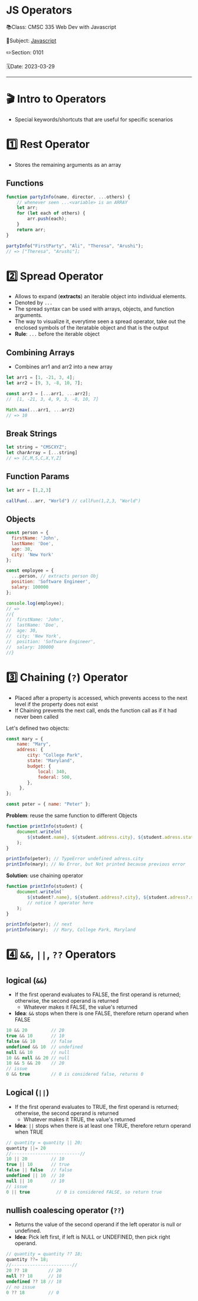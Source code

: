# JS Operators

📚Class: CMSC 335 Web Dev with Javascript

📘Subject: <a href="https://github.com/lamula21/cheat-sheets/blob/main/Javascript">Javascript</a>

✏️Section: 0101

🗓️Date: 2023-03-29

---

# 🎬 Intro to Operators
- Special keywords/shortcuts that are useful for specific scenarios 

# 1️⃣ Rest Operator
- Stores the remaining arguments as an array

## Functions
```js
function partyInfo(name, director, ...others) {
	// whenever seen ...<variable> is an ARRAY
	let arr;
	for (let each of others) {
		arr.push(each);
	}
	return arr;
}

partyInfo("FirstParty", "Ali", "Theresa", "Arushi");
// => ["Theresa", "Arushi"];
```

# 2️⃣ Spread Operator
- Allows to expand (**extracts**) an iterable object into individual elements. 
- Denoted by `...` 
- The spread syntax can be used with arrays, objects, and function arguments.
- The way to visualize it, everytime seen a spread operator, take out the enclosed symbols of the iteratable object and that is the output
- **Rule**: `...` before the iterable object

## Combining Arrays
- Combines arr1 and arr2 into a new array
```js
let arr1 = [1, -21, 3, 4];
let arr2 = [9, 3, -8, 10, 7];

const arr3 = [...arr1, ...arr2]; 
//  [1, -21, 3, 4, 9, 3, -8, 10, 7]

Math.max(...arr1, ...arr2)
// => 10
```

## Break Strings
```js
let string = "CMSCXYZ";
let charArray = [...string]
// => [C,M,S,C,X,Y,Z]
```

## Function Params
```js
let arr = [1,2,3]

callFun(...arr, "World") // callFun(1,2,3, "World")
```

## Objects
```js
const person = {
  firstName: 'John',
  lastName: 'Doe',
  age: 30,
  city: 'New York'
};

const employee = {
  ...person, // extracts person Obj
  position: 'Software Engineer',
  salary: 100000
};

console.log(employee);
// => 
//{
//  firstName: 'John',
//  lastName: 'Doe',
//  age: 30,
//  city: 'New York',
//  position: 'Software Engineer',
//  salary: 100000
//}
```


# 3️⃣ Chaining (`?`) Operator
- Placed after a property is accessed, which prevents access to the next level if the property does not exist
- If Chaining prevents the next call, ends the function call as if it had never been called

Let's defined two objects:
```js
const mary = {
    name: "Mary",
    address: {
        city: "College Park",
        state: "Maryland",
        budget: {
            local: 340,
            federal: 500,
        },
     },
};

const peter = { name: "Peter" };
```


**Problem**: reuse the same function to different Objects
```js
function printInfo(student) {
    document.writeln(`
        ${student.name}, ${student.address.city}, ${student.adress.state}`
    );
}

printInfo(peter); // TypeError undefined adress.city
printInfo(mary); // No Error, but Not printed because previous error
```


**Solution**: use chaining operator
```js
function printInfo(student) {
    document.writeln(`
        ${student?.name}, ${student.address?.city}, ${student.adress?.state}`
        // notice ? operator here
    );
}

printInfo(peter); // next
printInfo(mary);  // Mary, College Park, Maryland
```


# 4️⃣ `&&`, `||`, `??` Operators

## **logical (`&&`)** 
- If the first operand evaluates to FALSE, the first operand is returned; otherwise, the second operand is returned
	- Whatever makes it FALSE, the value's returned
- **Idea**: `&&` stops when there is one FALSE, therefore return operand when FALSE
```js
10 && 20         // 20  
true && 10       // 10  
false && 10      // false  
undefined && 10  // undefined  
null && 10       // null
10 && null && 20 // null
10 && 5 && 20    // 20
// issue
0 && true        // 0 is considered false, returns 0
```

## **Logical (`||`)** 
- If the first operand evaluates to TRUE, the first operand is returned; otherwise, the second operand is returned
	- Whatever makes it TRUE, the value's returned
- **Idea**: `||` stops when there is at least one TRUE, therefore return operand when TRUE
```js
// quantity = quantity || 20;
quantity ||= 20
//--------------------------//
10 || 20         // 10  
true || 10       // true  
false || false   // false
undefined || 10  // 10  
null || 10       // 10
// issue
0 || true          // 0 is considered FALSE, so return true
```


## **nullish coalescing operator (`??`)**
- Returns the value of the second operand if the left operator is null or undefined. 
- **Idea**: Pick left first, if left is NULL or UNDEFINED, then pick right operand.
```js
// quantity = quantity ?? 18;
quantity ??= 18;
//-----------------------//
20 ?? 18        // 20
null ?? 18      // 18
undefined ?? 18 // 18
// no issue
0 ?? 18         // 0 
```

